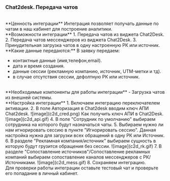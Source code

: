 ### Сhat2desk. Передача чатов  
<br>
**Ценность интеграции**  
Интеграция позволяет получать данные по чатам в наш кабинет для построение аналитики.  
<br>
**Возможности интеграции**  
1. Передача чатов из виджета Chat2Desk.  
2. Передача чатов мессенджеров из виджета Chat2Desk.  
3. Принудительная загрузка чатов в одну настроенную РК или источник.  
<br>
**Какие данные передаются:**  
В заявку передаем:

- контактные данные (имя,телефон,email).  
- дата и время создания.  
- данные сессии (рекламную компанию, источник, UTM-метки и тд).  
- в случае отсутствия сессии, дефолтную РК или источник.  
<br>
  **Необходимые компоненты для работы интеграции**  
- Загрузка чатов из внешней системы.

<br>
**Настройка интеграции**  
1. Включаем интеграцию переключателем активации.  
2. В поле Авторизация в Chat2desk вводим ключ АПИ Chat2desk.  
![image](c2d_cred.png)
Как получить ключ АПИ в Chat2Desk.  
![image](c2d_api.gif)  
4. В поле "Сотрудник по умолчанию" выбираем сотрудника на которого будут назначаться чаты.  
5. Выбираем нужно ли нам игнорировать сессию в пункте "Игнорировать сессию". Данная настройка нужна для загрузки всех обращений в одну РК или Источник.  
6. В разделе "Рекламная компания/источник" выбираем сущность в которую будут грузится обращения без сессии.  
![image](c2d_rk.gif)  
7. В разделе "Сопоставление источников"/Сопоставление рекламных компаний выбираем сопоставление каналов мессенджеров с РК/Источниками.  
![image](c2d_mess.gif)  
8. Сохраняем интеграцию.  
<br>
Для проверки работы интеграции оставьте тестовый чат и проверьте его попадание в личный кабинет.  

